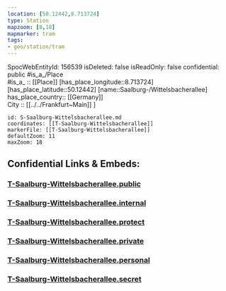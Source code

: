 ```yaml
---
location: [50.12442,8.713724] 
type: Station 
mapzoom: [8,18] 
mapmarker: tram 
tags:
- geo/station/tram
---
```

SpocWebEntityId: 156539
isDeleted: false
isReadOnly: false
confidential: public
#is_a_/Place  
#is_a_ :: [[Place]] 
[has_place_longitude::8.713724] 
[has_place_latitude::50.12442] 
[name::Saalburg-/Wittelsbacherallee] 
has_place_country:: [[Germany]]  
City :: [[../../Frankfurt~Main]] ] 


```leaflet
id: S-Saalburg-Wittelsbacherallee.md
coordinates: [[T-Saalburg-Wittelsbacherallee]] 
markerFile: [[T-Saalburg-Wittelsbacherallee]] 
defaultZoom: 11 
maxZoom: 18
```


## Confidential Links & Embeds: 

### [T-Saalburg-Wittelsbacherallee.public](/_public/\Earth\Continent\Europe\Europe~Central\Germany\Germany~West\Hessen\counties~Hessen\Frankfurt~Main\Stations-FFM~TT-Saalburg-Wittelsbacherallee.public.md) 

### [T-Saalburg-Wittelsbacherallee.internal](/_internal/\Earth\Continent\Europe\Europe~Central\Germany\Germany~West\Hessen\counties~Hessen\Frankfurt~Main\Stations-FFM~TT-Saalburg-Wittelsbacherallee.internal.md) 

### [T-Saalburg-Wittelsbacherallee.protect](/_protect/\Earth\Continent\Europe\Europe~Central\Germany\Germany~West\Hessen\counties~Hessen\Frankfurt~Main\Stations-FFM~TT-Saalburg-Wittelsbacherallee.protect.md) 

### [T-Saalburg-Wittelsbacherallee.private](/_private/\Earth\Continent\Europe\Europe~Central\Germany\Germany~West\Hessen\counties~Hessen\Frankfurt~Main\Stations-FFM~TT-Saalburg-Wittelsbacherallee.private.md) 

### [T-Saalburg-Wittelsbacherallee.personal](/_personal/\Earth\Continent\Europe\Europe~Central\Germany\Germany~West\Hessen\counties~Hessen\Frankfurt~Main\Stations-FFM~TT-Saalburg-Wittelsbacherallee.personal.md) 

### [T-Saalburg-Wittelsbacherallee.secret](/_secret/\Earth\Continent\Europe\Europe~Central\Germany\Germany~West\Hessen\counties~Hessen\Frankfurt~Main\Stations-FFM~TT-Saalburg-Wittelsbacherallee.secret.md)

